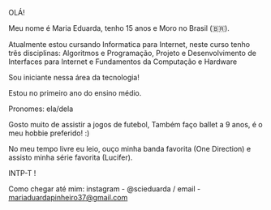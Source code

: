 ﻿OLÁ! 

Meu nome é Maria Eduarda, tenho 15 anos e Moro no Brasil (🇧🇷).

Atualmente estou cursando Informatica para Internet, neste curso tenho três 
disciplinas: Algoritmos e Programação, Projeto e Desenvolvimento de Interfaces
para Internet e Fundamentos da Computação e Hardware

Sou iniciante nessa área da tecnologia!	

Estou no primeiro ano do ensino médio.

Pronomes: ela/dela

Gosto muito de assistir a jogos de futebol,
Também faço ballet a 9 anos, é o meu hobbie preferido! :)

No meu tempo livre eu leio, ouço minha banda favorita (One Direction) e assisto 
minha série favorita (Lucifer).

INTP-T !

Como chegar até mim: instagram - @scieduarda  /  email - mariaduardapinheiro37@gmail.com


